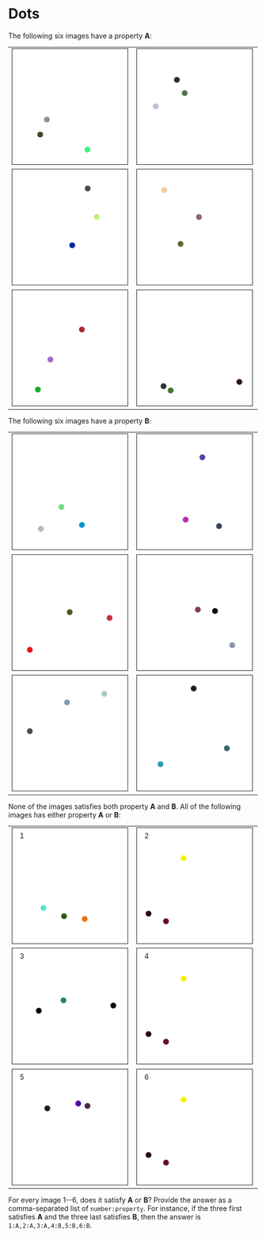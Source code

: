 # Dots

The following six images have a property **A**:

<table>
  <tr>
    <td>
      <img src="verticals/0001.png" style="width: 98%; max-width: 250px;" border="1px">
    </td>
    <td>
      <img src="verticals/0004.png" style="width: 98%; max-width: 250px;" border="1px">
    </td>
  </tr>
  <tr>
    <td>
      <img src="verticals/0005.png" style="width: 98%; max-width: 250px;" border="1px">
    </td>
    <td>
      <img src="verticals/0006.png" style="width: 98%; max-width: 250px;" border="1px">
    </td>
  </tr>
  <tr>
    <td>
      <img src="verticals/0007.png" style="width: 98%; max-width: 250px;" border="1px">
    </td>
    <td>
      <img src="verticals/0009.png" style="width: 98%; max-width: 250px;" border="1px">
    </td>
  </tr>
</table>

The following six images have a property **B**:

<table>
  <tr>
    <td>
      <img src="horizontals/0002.png" style="width: 98%; max-width: 250px;" border="1px">
    </td>
    <td>
      <img src="horizontals/0005.png" style="width: 98%; max-width: 250px;" border="1px">
    </td>
  </tr>
  <tr>
    <td>
      <img src="horizontals/0006.png" style="width: 98%; max-width: 250px;" border="1px">
    </td>
    <td>
      <img src="horizontals/0007.png" style="width: 98%; max-width: 250px;" border="1px">
    </td>
  </tr>
  <tr>
    <td>
      <img src="horizontals/0008.png" style="width: 98%; max-width: 250px;" border="1px">
    </td>
    <td>
      <img src="horizontals/0009.png" style="width: 98%; max-width: 250px;" border="1px">
    </td>
  </tr>
</table>

None of the images satisfies both property **A** and **B**. All of the following images has either property **A** or **B**:

<table>
  <tr>
    <td>
    <div style="position: relative;">
      <img src="horizontals/0100.png" style="width: 98%; max-width: 250px;" border="1px">
      <div style="position: absolute; top: 8px; left: 16px;"> 1 </div>
    </div>
    </td>
    <td>
    <div style="position: relative;">
      <img src="horizontals/0098.png" style="width: 98%; max-width: 250px;" border="1px">
      <div style="position: absolute; top: 8px; left: 16px;"> 2 </div>
    </div>
    </td>
  </tr>
  <tr>
    <td>
    <div style="position: relative;">
      <img src="verticals/0100.png" style="width: 98%; max-width: 250px;" border="1px">
      <div style="position: absolute; top: 8px; left: 16px;"> 3 </div>
    </div>
    </td>
    <td>
    <div style="position: relative;">
      <img src="horizontals/0098.png" style="width: 98%; max-width: 250px;" border="1px">
      <div style="position: absolute; top: 8px; left: 16px;"> 4 </div>
    </div>
    </td>
  </tr>
  <tr>
    <td>
    <div style="position: relative;">
      <img src="verticals/0099.png" style="width: 98%; max-width: 250px;" border="1px">
      <div style="position: absolute; top: 8px; left: 16px;"> 5 </div>
    </div>
    </td>
    <td>
    <div style="position: relative;">
      <img src="horizontals/0098.png" style="width: 98%; max-width: 250px;" border="1px">
      <div style="position: absolute; top: 8px; left: 16px;"> 6 </div>
    </div>
    </td>
  </tr>
</table>

For every image 1--6, does it satisfy **A** or **B**? Provide the answer as a comma-separated list of `number:property`. For instance, if the three first satisfies **A** and the three last satisfies **B**, then the answer is `1:A,2:A,3:A,4:B,5:B,6:B`.
